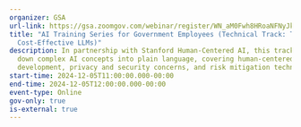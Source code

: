 ```yaml
---
organizer: GSA
url-link: https://gsa.zoomgov.com/webinar/register/WN_aM0Fwh8HRoaNFNyJk1BLdw#/registration
title: "AI Training Series for Government Employees (Technical Track: Training
  Cost-Effective LLMs)"
description: In partnership with Stanford Human-Centered AI, this track breaks
  down complex AI concepts into plain language, covering human-centered AI
  development, privacy and security concerns, and risk mitigation techniques.
start-time: 2024-12-05T11:00:00.000-00:00
end-time: 2024-12-05T12:00:00.000-00:00
event-type: Online
gov-only: true
is-external: true
---
```

